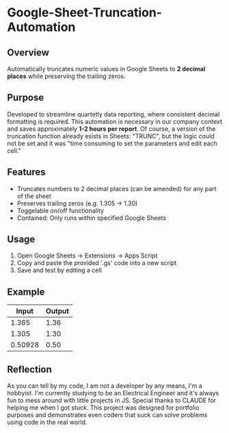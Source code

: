 # Google-Sheet-Truncation-Automation

## Overview
Automatically truncates numeric values in Google Sheets to **2 decimal places** while preserving the trailing zeros.

## Purpose
Developed to streamline quartetly data reporting, where consistent decimal formatting is required. This automation is necessary in our company context and saves approximately **1-2 hours per report**. Of course, a version of the truncation function already exists in Sheets: "TRUNC", but the logic could not be set and it was "time consuming to set the parameters and edit each cell."

## Features 
- Truncates numbers to 2 decimal places (can be amended) for any part of the sheet
- Preserves trailing zeros (e.g. 1.305 -> 1.30)
- Toggelable on/off functionality
- Contained: Only runs within specified Google Sheets

## Usage
1. Open Google Sheets -> Extensions -> Apps Script
2. Copy and paste the provided '.gs' code into a new script
3. Save and test by editing a cell

## Example
| Input | Output |
|-------|--------|
| 1.365 |  1.36  |
| 1.305 |  1.30  |
|0.50928|  0.50  |

## Reflection
As you can tell by my code, I am not a developer by any means, I'm a hobbyist. I'm currently studying to be an Electrical Engineer and it's always fun to mess around with little projects in JS. Special thanks to CLAUDE for helping me when I got stuck. This project was designed for portfolio purposes and demonstrates even coders that suck can solve problems using code in the real world.
